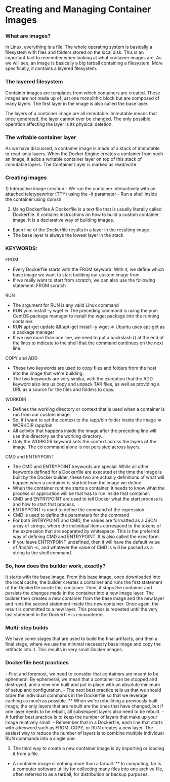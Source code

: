 <h1>Creating and Managing Container Images</h1>


<h3>What are images?</h3>
In Linux, everything is a file. The whole operating system is basically a
filesystem with files and folders stored on the local disk. This is an important
fact to remember when looking at what container images are.
As we will see, an image is basically a big tarball containing a filesystem.
More specifically, it contains a layered filesystem.

<h3>The layered filesystem</h3>
Container images are templates from which containers are created.
These images are not made up of just one monolithic block but are composed of
many layers. The first layer in the image is also called the base layer.

The layers of a container image are all immutable. Immutable means that once generated,
the layer cannot ever be changed. The only possible operation affecting the layer is its
physical deletion.

<h3>The writable container layer</h3>
As we have discussed, a container image is made of a stack of immutable or read-only layers.
When the Docker Engine creates a container from such an image, it adds a writable container
layer on top of this stack of immutable layers.
The Container Layer is marked as read/write.


<h3>Creating images</h3>
1) Interactive image creation
- We run the container interactively with an attached teletypewriter (TTY) using the -it parameter
- Run a shell inside the container using /bin/sh

2) Using Dockerfiles
A Dockerfile is a text file that is usually literally called Dockerfile. It contains instructions
on how to build a custom container image. It is a declarative way of building images.
- Each line of the Dockerfile results in a layer in the resulting image.
- The base layer is always the lowest layer in the stack

<h3>KEYWORDS:</h3>

FROM
- Every Dockerfile starts with the FROM keyword. With it, we define which base image we want to start building our custom image from.
- If we really want to start from scratch, we can also use the following statement: FROM scratch

RUN
- The argument for RUN is any valid Linux command
- RUN yum install -y wget => The preceding command is using the yum CentOS package manager to install the wget package into the running container.
- RUN apt-get update && apt-get install -y wget => Ubuntu uses apt-get as a package manager
- If we use more than one line, we need to put a backslash (\) at the end of the lines to indicate to the shell that the command continues on the next line.

COPY and ADD
- These two keywords are used to copy files and folders from the host into the image that we're building.
- The two keywords are very similar, with the exception that the ADD keyword also lets us copy and unpack TAR files, as well as providing a URL as a source for the files and folders to copy.

WORKDIR
- Defines the working directory or context that is used when a container is run from our custom image.
- So, if I want to set the context to the /app/bin folder inside the image => WORKDIR /app/bin
- All activity that happens inside the image after the preceding line will use this directory as the working directory.
- Only the WORKDIR keyword sets the context across the layers of the image. The cd command alone is not persisted across layers.

CMD and ENTRYPOINT
- The CMD and ENTRYPOINT keywords are special. While all other keywords defined for a Dockerfile are executed at the time the image
is built by the Docker builder, these two are actually definitions of what will happen when a container is started from the image we define.
- When the container runtime starts a container, it needs to know what the process or application will be that has to run inside that container.
- CMD and ENTRYPOINT are used to tell Docker what the start process is and how to start that process.
- ENTRYPOINT is used to define the command of the expression
- CMD is used to define the parameters for the command
- For both ENTRYPOINT and CMD, the values are formatted as a JSON array of strings, where the individual items correspond to the tokens of the expression that are separated by whitespace.
This is the preferred way of defining CMD and ENTRYPOINT. It is also called the exec form.
- If you leave ENTRYPOINT undefined, then it will have the default value of /bin/sh -c, and whatever the value of CMD is will be passed as a string to the shell command.


<h3>So, how does the builder work, exactly?</h3>

It starts with the base image. From this base image, once downloaded into the local cache, the builder creates a container
and runs the first statement of the Dockerfile inside this container. Then, it stops the container and persists the changes
made in the container into a new image layer. The builder then creates a new container from the base image and the new layer
and runs the second statement inside this new container. Once again, the result is committed to a new layer.
This process is repeated until the very last statement in the Dockerfile is encountered.


<h3>Multi-step builds</h3>
We have some stages that are used to build the final artifacts, and then a final stage, where we use the minimal necessary base image and copy the artifacts into it. This results in very small Docker images.

<h3>Dockerfile best practices</h3>
- First and foremost, we need to consider that containers are meant to be ephemeral. By ephemeral, we mean that a container can be stopped and destroyed, and a new one built and put in place with an absolute minimum of setup and configuration.
- The next best practice tells us that we should order the individual commands in the Dockerfile so that we leverage caching as much as possible.
** When we're rebuilding a previously built image, the only layers that are rebuilt are the ones that have changed, but if one layer needs to be rebuilt, all subsequent layers also need to be rebuilt.
- A further best practice is to keep the number of layers that make up your image relatively small. 
- Remember that in a Dockerfile, each line that starts with a keyword such as FROM, COPY, or RUN creates a new layer. The easiest way to reduce the number of layers is to combine multiple individual RUN commands into a single one.

3) The third way to create a new container image is by importing or loading it from a file.
- A container image is nothing more than a tarball.
** In computing, tar is a computer software utility for collecting many files into one archive file, often referred to as a tarball, for distribution or backup purposes.
